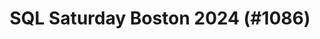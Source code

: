 ---
layout: event
title: "SQL Saturday Boston 2024 (#1086)"
subtitle: ""
tags: ["Boston", "Massachusetts", "USA", "physical", "2024", "North America"]
thumb: /assets/img/logos/Just_icon_Color_small.png
comments: false
data: SQLSat1086
---
